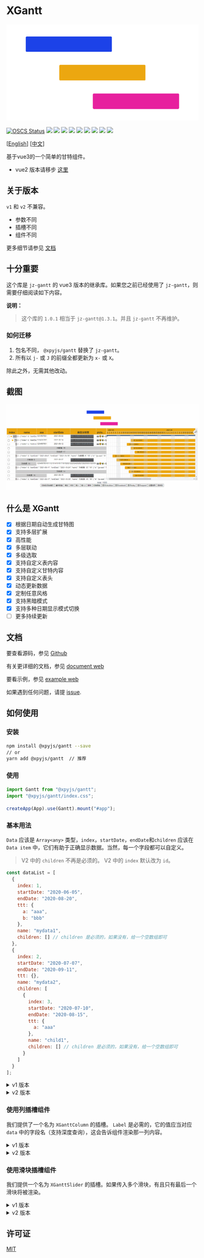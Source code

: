 # XGantt

![](./src/assets/logo.png)

[![OSCS Status](https://www.oscs1024.com/platform/badge/xpyjs/gantt.svg?size=small)](https://www.oscs1024.com/project/xpyjs/gantt?ref=badge_small) ![](https://shields.io/github/v/release/xpyjs/gantt?display_name=tag) ![](https://img.shields.io/npm/v/@xpyjs/gantt.svg) ![](https://shields.io/github/v/release/xpyjs/gantt?display_name=tag&include_prereleases&label=lastest) ![](https://badgen.net/npm/dt/@xpyjs/gantt) ![](https://img.shields.io/npm/l/@xpyjs/gantt.svg) ![](https://img.shields.io/github/actions/workflow/status/xpyjs/gantt/release.yml?branch=master) ![](https://img.shields.io/github/actions/workflow/status/xpyjs/gantt/gh-pages.yml?branch=master&label=document) ![](https://img.shields.io/github/stars/xpyjs/gantt.svg?style=social) ![](https://shields.io/github/forks/xpyjs/gantt?label=Fork&style=social)

[[English](./README.md)] [[中文](./README_cn.md)]

基于vue3的一个简单的甘特组件。

- vue2 版本请移步 [这里](https://github.com/xpyjs/gantt-vue2)

## 关于版本

`v1` 和 `v2` 不兼容。

- 参数不同
- 插槽不同
- 组件不同

更多细节请参见 [文档](https://docs.xiaopangying.com/gantt/)

## 十分重要

这个库是 `jz-gantt` 的 vue3 版本的继承库。如果您之前已经使用了 `jz-gantt`，则需要仔细阅读如下内容。

**说明：**

> 这个库的 `1.0.1` 相当于 `jz-gantt@1.3.1`。并且 `jz-gantt` 不再维护。

### 如何迁移

1. 包名不同， `@xpyjs/gantt` 替换了 `jz-gantt`。
2. 所有以 `j-` 或 `J` 的前缀全都更新为 `x-` 或 `X`。

除此之外，无需其他改动。

## 截图

![截图](./public/screenshots/gantt.gif)

## 什么是 XGantt

- [x] 根据日期自动生成甘特图
- [x] 支持多层扩展
- [x] 高性能
- [x] 多层联动
- [x] 多级选取
- [x] 支持自定义表内容
- [x] 支持自定义甘特内容
- [x] 支持自定义表头
- [x] 动态更新数据
- [x] 定制任意风格
- [x] 支持黑暗模式
- [x] 支持多种日期显示模式切换
- [ ] 更多持续更新

## 文档

要查看源码，参见 [Github](http://github.com/xpyjs/gantt)

有关更详细的文档，参见 [document web](https://docs.xiaopangying.com/gantt/)

要看示例，参见 [example web](https://docs.xiaopangying.com/gantt-demo/)

如果遇到任何问题，请提 [issue](https://github.com/xpyjs/gantt/issues).

## 如何使用

### 安装

```bash
npm install @xpyjs/gantt --save
// or
yarn add @xpyjs/gantt  // 推荐
```

### 使用

```js
import Gantt from "@xpyjs/gantt";
import "@xpyjs/gantt/index.css";

createApp(App).use(Gantt).mount("#app");
```

### 基本用法

`Data` 应该是 `Array<any>` 类型，`index`，`startDate`，`endDate`和`children` 应该在 `Data item` 中，它们有助于正确显示数据。当然，每一个字段都可以自定义。

> V2 中的 `children` 不再是必须的。
> V2 中的 `index` 默认改为 `id`。

```js
const dataList = [
  {
    index: 1,
    startDate: "2020-06-05",
    endDate: "2020-08-20",
    ttt: {
      a: "aaa",
      b: "bbb"
    },
    name: "mydata1",
    children: [] // children 是必须的，如果没有，给一个空数组即可
  },
  {
    index: 2,
    startDate: "2020-07-07",
    endDate: "2020-09-11",
    ttt: {},
    name: "mydata2",
    children: [
      {
        index: 3,
        startDate: "2020-07-10",
        endDate: "2020-08-15",
        ttt: {
          a: "aaa"
        },
        name: "child1",
        children: [] // children 是必须的，如果没有，给一个空数组即可
      }
    ]
  }
];
```

<details>
<summary>v1 版本</summary>

```html
<x-gantt data-index="index" :data="dataList" />
```

</details>
<details>
<summary>v2 版本</summary>

```html
<x-gantt data-id="index" :data="dataList" />
```

</details>

### 使用列插槽组件

我们提供了一个名为 `XGanttColumn` 的插槽。 `Label` 是必需的，它的值应当对应 `data` 中的字段名（支持深度查询），这会告诉组件渲染那一列内容。

<details>
<summary>v1 版本</summary>

```html
<x-gantt data-index="index" :data="dataList">
  <x-gantt-column label="name" />
</x-gantt>
```

</details>
<details>
<summary>v2 版本</summary>

```html
<x-gantt data-id="index" :data="dataList">
  <x-gantt-column prop="name" />
</x-gantt>
```

</details>

### 使用滑块插槽组件

我们提供一个名为 `XGanttSlider` 的插槽。如果传入多个滑块，有且只有最后一个滑块将被渲染。

<details>
<summary>v1 版本</summary>

```html
<x-gantt data-index="index" :data="dataList">
  <x-gantt-slider />   <!-- no render -->
  <x-gantt-slider />   <!-- will be rendered -->
</x-gantt>
```

</details>
<details>
<summary>v2 版本</summary>

```html
<x-gantt data-id="index" :data="dataList">
  <x-gantt-slider />   <!-- no render -->
  <x-gantt-slider />   <!-- will be rendered -->
</x-gantt>
```

</details>

## 许可证

[MIT](./LICENSE)

